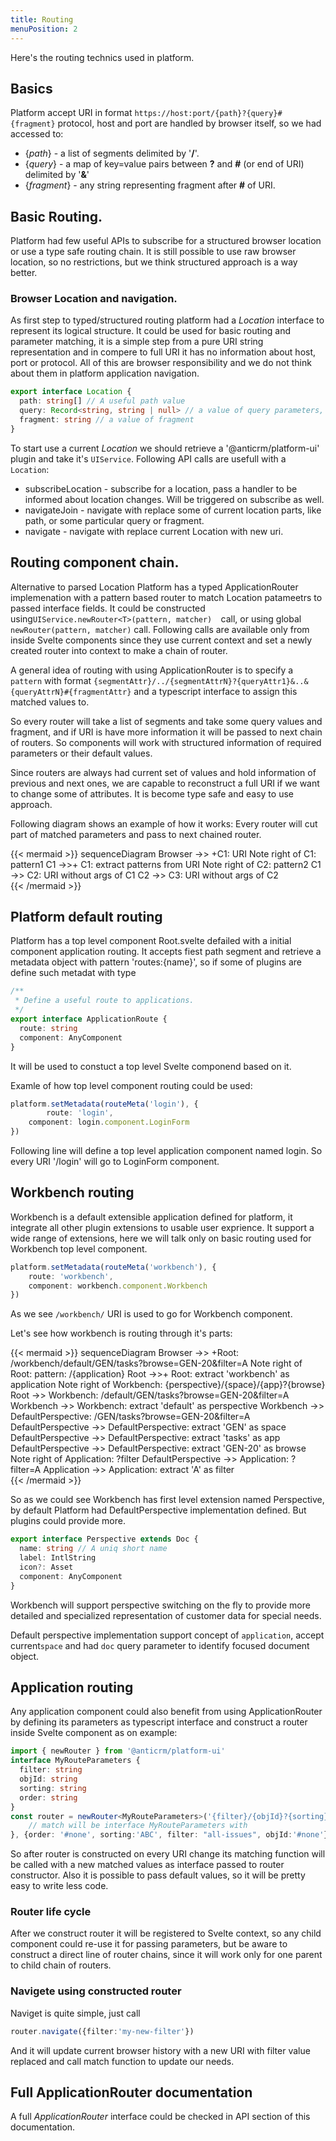```yaml
---
title: Routing
menuPosition: 2
---
```


Here's the routing technics used in platform.

## Basics

Platform accept URI in format  `https://host:port/{path}?{query}#{fragment}` protocol, host and port are handled by browser itself, so we had accessed to:

* {*path*} - a list of segments delimited by '**/**'.
* {*query*} - a map of key=value pairs between **?** and **#** (or end of URI) delimited by '**&**'
* {*fragment*} - any string representing fragment after **#** of URI.

## Basic Routing.

Platform had few useful APIs to subscribe for a structured browser location or use a type safe routing chain. 
It is still possible to use raw browser location, so no restrictions, but we think structured approach is a way better.

### Browser Location and navigation.

As first step to typed/structured routing platform had a *Location* interface to represent its logical structure.
It could be used for basic routing and parameter matching, it is a simple step from a pure URI string representation and in compere to full URI it has no information about host, port or protocol. All of this are browser responsibility and we do not think about them in platform application navigation.

```typescript
export interface Location {
  path: string[] // A useful path value
  query: Record<string, string | null> // a value of query parameters, no duplication are supported
  fragment: string // a value of fragment
}
```

To start use a current *Location*  we should retrieve a '@anticrm/platform-ui' plugin and take it's `UIService`.
Following API calls are usefull with a `Location`:

* subscribeLocation - subscribe for a location, pass a handler to be informed about location changes. Will be triggered on subscribe as well.
* navigateJoin - navigate with replace some of current location parts, like path, or some particular query or fragment.
* navigate - navigate with replace current Location with new uri.

## Routing component chain.

Alternative to parsed Location Platform has a typed ApplicationRouter<T> implemenation with a pattern based router to match Location patameetrs to passed interface fields. It could be constructed using`UIService.newRouter<T>(pattern, matcher)  `call, or using global `newRouter(pattern, matcher)` call. Following calls are available only from inside Svelte components since they use current context and set a newly created router into context to make a chain of router.

A general idea of routing with using ApplicationRouter is to specify a `pattern` with format `{segmentAttr}/../{segmentAttrN}?{queryAttr1}&..&{queryAttrN}#{fragmentAttr}` and a typescript interface to assign this matched values to.

So every router will take a list of segments and take some query values and fragment, and if URI is have more information it will be passed to next chain of routers. So components will work with structured information of required parameters or their default values.

Since routers are always had current set of values and hold information of previous and next ones, we are capable to reconstruct a full URI if we want to change some of attributes. It is become type safe and easy to use approach.

Following diagram shows an example of how it works: 
Every router will cut part of matched parameters and pass to next chained router.

{{< mermaid >}}
sequenceDiagram
    Browser ->> +C1: URI
    Note right of C1: pattern1
    C1 ->>+ C1: extract patterns from URI
    Note right of C2: pattern2
    C1 ->> C2: URI without args of C1
    C2 ->> C3: URI without args of C2      
{{< /mermaid >}}

## Platform default routing

Platform has a top level component Root.svelte defailed with a initial component application routing. It accepts fiest path segment and retrieve a metadata object with pattern 'routes:{name}', so if some of plugins are define such metadat with type 

```typescript
/**
 * Define a useful route to applications.
 */
export interface ApplicationRoute {
  route: string
  component: AnyComponent
}
```

It will be used to constuct a top level Svelte componend based on it.

Examle of how top level component routing could be used:

```typescript
platform.setMetadata(routeMeta('login'), {
		route: 'login', 
  	component: login.component.LoginForm 
})
```

Following line will define a top level application component named login. So every URI '/login' will go to LoginForm component.

## Workbench routing

Workbench is a default extensible application defined for platform, it integrate all other plugin extensions to usable user exprience. It support a wide range of extensions, here we will talk only on basic routing used for Workbench top level component.

```typescript
platform.setMetadata(routeMeta('workbench'), {
  	route: 'workbench', 
  	component: workbench.component.Workbench 
})
```

As we see `/workbench/` URI is used to go for Workbench component.

Let's see how workbench is routing through it's parts:

{{< mermaid >}}
sequenceDiagram
    Browser ->> +Root: /workbench/default/GEN/tasks?browse=GEN-20&filter=A
    Note right of Root: pattern: /{application}
    Root ->>+ Root: extract 'workbench' as application
    Note right of Workbench: {perspective}/{space}/{app}?{browse}
    Root ->> Workbench: /default/GEN/tasks?browse=GEN-20&filter=A
    Workbench ->> Workbench: extract 'default' as perspective
    Workbench ->> DefaultPerspective: /GEN/tasks?browse=GEN-20&filter=A
    DefaultPerspective ->> DefaultPerspective: extract 'GEN' as space
    DefaultPerspective ->> DefaultPerspective: extract 'tasks' as app
    DefaultPerspective ->> DefaultPerspective: extract 'GEN-20' as browse   
    Note right of Application: ?filter
    DefaultPerspective ->> Application: ?filter=A
    Application ->> Application: extract 'A' as filter                
{{< /mermaid >}}

So as we could see Workbench has first level extension named Perspective, by default Platform had DefaultPerspective implementation defined. But plugins could provide more.

```typescript
export interface Perspective extends Doc {
  name: string // A uniq short name
  label: IntlString
  icon?: Asset
  component: AnyComponent
}
```

Workbench will support perspective switching on the fly to provide more detailed and specialized representation of customer data for special needs.

Default perspective implementation support concept of `application`, accept current`space` and had `doc` query parameter  to identify focused document object.

## Application routing

Any application component could also benefit from using ApplicationRouter<T> by defining its parameters as typescript interface and construct a router inside Svelte component as on example:


```typescript
import { newRouter } from '@anticrm/platform-ui' 
interface MyRouteParameters {
  filter: string
  objId: string
  sorting: string
  order: string
}
const router = newRouter<MyRouteParameters>('{filter}/{objId}?{sorting}&{order}', (match) => {
	// match will be interface MyRouteParameters with
}, {order: '#none', sorting:'ABC', filter: "all-issues", objId:'#none'})

````

So after router is constructed on every URI change its matching function will be called with a new matched values as interface passed to router constructor. Also it is possible to pass default values, so it will be pretty easy to write less code.



### Router life cycle

After we construct router it will be registered to Svelte context, so any child component could re-use it for passing parameters, but be aware to construct a direct line of router chains, since it will work only for one parent to child chain of routers.



### Navigete using constructed router

Naviget is quite simple, just call

```typescript
router.navigate({filter:'my-new-filter'})
```

And it will update current browser history with a new URI with filter value replaced and call match function to update our needs.



## Full ApplicationRouter documentation

A full *ApplicationRouter<T>* interface could be checked in API section of this documentation.